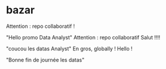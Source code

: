 # bazar

Attention : repo collaboratif ! 

"Hello promo Data Analyst" 
Attention : repo collaboratif
Salut !!!!

"coucou les datas Analyst" 
En gros, globally !
Hello !

"Bonne fin de journée les datas"
